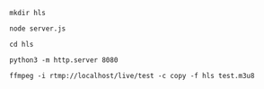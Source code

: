 `mkdir hls`


`node server.js`

`cd hls`

`python3 -m http.server 8080`

`ffmpeg -i rtmp://localhost/live/test -c copy -f hls test.m3u8`
